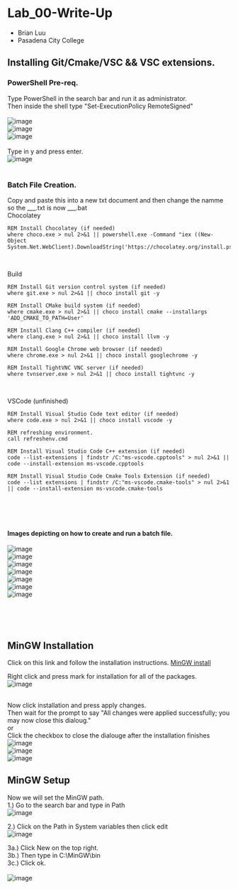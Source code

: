 # Lab_00-Write-Up
- Brian Luu  <br>
- Pasadena City College  <br>
## Installing Git/Cmake/VSC && VSC extensions.
### PowerShell Pre-req.
Type PowerShell in the search bar and run it as administrator.  <br>
Then inside the shell type "Set-ExecutionPolicy RemoteSigned"   <br><br>
![image](https://github.com/Nairbuul/Lab_00-Write-Up/assets/42011526/49548807-5faa-4540-bc73-0e02c820cb4e)  <br>
![image](https://github.com/Nairbuul/Lab_00-Write-Up/assets/42011526/096d0394-8dd9-4f2d-bd70-e7862d27f29c)  <br>
![image](https://github.com/Nairbuul/Lab_00-Write-Up/assets/42011526/0c866b2a-4caa-479d-9400-74c2b3640074)  <br><br>
Type in y and press enter. <br>
![image](https://github.com/Nairbuul/Lab_00-Write-Up/assets/42011526/42110158-bccb-4700-a8c0-9a5bfa94e50f)  <br><br>

### Batch File Creation.
Copy and paste this into  a new txt document and then change the namme so the ___.txt is now ___.bat <br>
Chocolatey
```
REM Install Chocolatey (if needed)
where choco.exe > nul 2>&1 || powershell.exe -Command "iex ((New-Object System.Net.WebClient).DownloadString('https://chocolatey.org/install.ps1'))"
```
<br>

Build
```
REM Install Git version control system (if needed)
where git.exe > nul 2>&1 || choco install git -y

REM Install CMake build system (if needed)
where cmake.exe > nul 2>&1 || choco install cmake --installargs 'ADD_CMAKE_TO_PATH=User'

REM Install Clang C++ compiler (if needed)
where clang.exe > nul 2>&1 || choco install llvm -y

REM Install Google Chrome web browser (if needed)
where chrome.exe > nul 2>&1 || choco install googlechrome -y

REM Install TightVNC VNC server (if needed)
where tvnserver.exe > nul 2>&1 || choco install tightvnc -y
```

<br>

VSCode (unfinished)
```
REM Install Visual Studio Code text editor (if needed)
where code.exe > nul 2>&1 || choco install vscode -y

REM refreshing environment.
call refreshenv.cmd

REM Install Visual Studio Code C++ extension (if needed)
code --list-extensions | findstr /C:"ms-vscode.cpptools" > nul 2>&1 || code --install-extension ms-vscode.cpptools

REM Install Visual Studio Code Cmake Tools Extension (if needed)
code --list extensions | findstr /C:"ms-vscode.cmake-tools" > nul 2>&1 || code --install-extension ms-vscode.cmake-tools
```

<br><br><br>
#### Images depicting on how to create and run a batch file.
![image](https://github.com/Nairbuul/Lab_00-Write-Up/assets/42011526/43e2eb3f-75bd-447b-87b1-04290df99c09)  <br>
![image](https://github.com/Nairbuul/Lab_00-Write-Up/assets/42011526/04b4c3b8-78f4-49dc-b39c-c6967ccd8a36)  <br>
![image](https://github.com/Nairbuul/Lab_00-Write-Up/assets/42011526/2fe13bc3-4e20-405b-bd1e-068f731880c4)  <br>
![image](https://github.com/Nairbuul/Lab_00-Write-Up/assets/42011526/b244b240-0cfd-4e94-9675-f915f8f1e46c)  <br>
![image](https://github.com/Nairbuul/Lab_00-Write-Up/assets/42011526/6aeb78b8-3c32-4b25-b481-cfe642b33cd9)  <br>
![image](https://github.com/Nairbuul/Lab_00-Write-Up/assets/42011526/73babd0b-5e37-4216-b74c-6057e2ac4424)  <br>
![image](https://github.com/Nairbuul/Lab_00-Write-Up/assets/42011526/e12ef783-d520-4a73-9aef-6b2a828d6f8c)  <br>


<br><br><br>
## MinGW Installation
Click on this link and follow the installation instructions. [MinGW install](https://sourceforge.net/projects/mingw/) <br> 

Right click and press mark for installation for all of the packages.  <br>
![image](https://github.com/Nairbuul/Lab_00-Write-Up/assets/42011526/0bd0c2d4-26c4-4f53-a583-d44567adbeb0)  <br><br>

Now click installation and press apply changes. <br>
Then wait for the prompt to say "All changes were applied successfully; you may now close this dialoug." <br>
or <br>
Click the checkbox to close the dialouge after the installation finishes <br>
![image](https://github.com/Nairbuul/Lab_00-Write-Up/assets/42011526/56c6c43e-7164-4ea5-b86f-d514cb9168c2)  <br>
![image](https://github.com/Nairbuul/Lab_00-Write-Up/assets/42011526/690b2147-54e1-49c3-8698-9c3db0fb037b)  <br>
![image](https://github.com/Nairbuul/Lab_00-Write-Up/assets/42011526/e2c889df-c254-4319-8188-735268e40f63)  <br>

## MinGW Setup
Now we will set the MinGW path. <br> 
1.) Go to the search bar and type in Path <br>
![image](https://github.com/Nairbuul/Lab_00-Write-Up/assets/42011526/61f74c36-b6eb-433a-a801-3781b11aef14)  <br>

2.) Click on the Path in System variables then click edit <br>
![image](https://github.com/Nairbuul/Lab_00-Write-Up/assets/42011526/55fd7249-ad4e-4c38-98ed-f61cc4b68b89)  <br>

3a.) Click New on the top right. <br> 
3b.) Then type in C:\MinGW\bin <br> 
3c.) Click ok. <br><br>
![image](https://github.com/Nairbuul/Lab_00-Write-Up/assets/42011526/90bdfef4-9718-4f5e-a1e8-806589878683)  <br>
